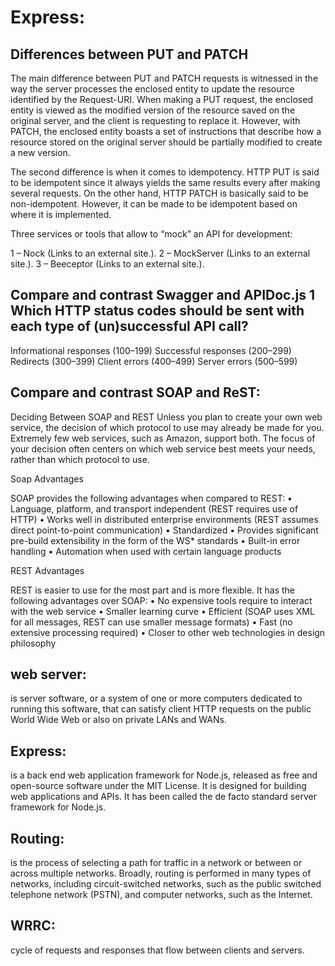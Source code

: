# Express:


## Differences between PUT and PATCH
The main difference between PUT and PATCH requests is witnessed in the way the server processes the enclosed entity to update the resource identified by the Request-URI. When making a PUT request, the enclosed entity is viewed as the modified version of the resource saved on the original server, and the client is requesting to replace it. However, with PATCH, the enclosed entity boasts a set of instructions that describe how a resource stored on the original server should be partially modified to create a new version.

The second difference is when it comes to idempotency. HTTP PUT is said to be idempotent since it always yields the same results every after making several requests. On the other hand, HTTP PATCH is basically said to be non-idempotent. However, it can be made to be idempotent based on where it is implemented.

 

Three services or tools that allow to “mock” an API for development:

1 – Nock (Links to an external site.).
2 – MockServer (Links to an external site.).
3 – Beeceptor (Links to an external site.).
 

## Compare and contrast Swagger and APIDoc.js 1 Which HTTP status codes should be sent with each type of (un)successful API call?

Informational responses (100–199)
Successful responses (200–299)
Redirects (300–399)
Client errors (400–499)
Server errors (500–599)
 

## Compare and contrast SOAP and ReST:

Deciding Between SOAP and REST
Unless you plan to create your own web service, the decision of which protocol to use may already be made for you. Extremely few web services, such as Amazon, support both. The focus of your decision often centers on which web service best meets your needs, rather than which protocol to use.


Soap Advantages

SOAP provides the following advantages when compared to REST:
•    Language, platform, and transport independent (REST requires use of HTTP)
•    Works well in distributed enterprise environments (REST assumes direct point-to-point communication)
•    Standardized
•    Provides significant pre-build extensibility in the form of the WS* standards
•    Built-in error handling
•    Automation when used with certain language products

REST Advantages

REST is easier to use for the most part and is more flexible. It has the following advantages over SOAP:
•    No expensive tools require to interact with the web service
•    Smaller learning curve
•    Efficient (SOAP uses XML for all messages, REST can use smaller message formats)
•    Fast (no extensive processing required)
•    Closer to other web technologies in design philosophy

 

## web server:

is server software, or a system of one or more computers dedicated to running this software, that can satisfy client HTTP requests on the public World Wide Web or also on private LANs and WANs.

 

## Express:

is a back end web application framework for Node.js, released as free and open-source software under the MIT License. It is designed for building web applications and APIs. It has been called the de facto standard server framework for Node.js.

 

## Routing:

is the process of selecting a path for traffic in a network or between or across multiple networks. Broadly, routing is performed in many types of networks, including circuit-switched networks, such as the public switched telephone network (PSTN), and computer networks, such as the Internet.

 

## WRRC: 

cycle of requests and responses that flow between clients and servers.

 

